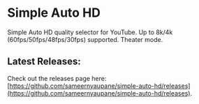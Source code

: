 # Simple Auto HD
Simple Auto HD quality selector for YouTube. Up to 8k/4k (60fps/50fps/48fps/30fps) supported. Theater mode.

## Latest Releases:
Check out the releases page here: [https://github.com/sameernyaupane/simple-auto-hd/releases](https://github.com/sameernyaupane/simple-auto-hd/releases).


